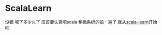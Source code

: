 # ScalaLearn
没错 喊了多少久了 应该要认真吧scala 稍微系统的搞一遍了
就从[scala-learn](https://github.com/rjbhewei/scala-learn)开始吧
